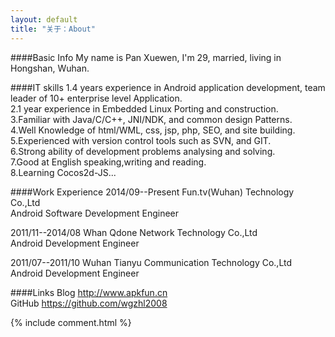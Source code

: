 ```yaml
---
layout: default
title: "关于：About"
---
```

####Basic Info
My name is Pan Xuewen, I'm 29, married, living in Hongshan, Wuhan.  

####IT skills
1.4 years experience in Android application development, team leader of 10+ enterprise level Application.  
2.1 year experience in Embedded Linux Porting and construction.  
3.Familiar with Java/C/C++, JNI/NDK, and common design Patterns.  
4.Well Knowledge of html/WML, css, jsp, php, SEO, and site building.  
5.Experienced with version control tools such as SVN, and GIT.  
6.Strong ability of development problems analysing and solving.  
7.Good at English speaking,writing and reading.  
8.Learning Cocos2d-JS...  

####Work Experience
2014/09--Present  Fun.tv(Wuhan) Technology Co.,Ltd  
Android Software Development Engineer  

2011/11--2014/08  Whan Qdone Network Technology Co.,Ltd  
Android Development Engineer  

2011/07--2011/10  Wuhan Tianyu Communication Technology Co.,Ltd  
Android Development Engineer  

####Links
Blog    <http://www.apkfun.cn>  
GitHub  <https://github.com/wgzhl2008>  

<!-- Blog Comments -->
<div class="media">
  {% include comment.html %} 
</div>
